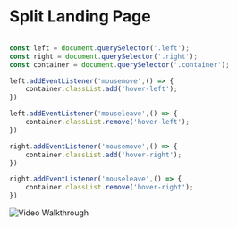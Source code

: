 # Split Landing Page

```javascript

const left = document.querySelector('.left');
const right = document.querySelector('.right');
const container = document.querySelector('.container');

left.addEventListener('mousemove',() => {
    container.classList.add('hover-left');
})

left.addEventListener('mouseleave',() => {
    container.classList.remove('hover-left');
})

right.addEventListener('mousemove',() => {
    container.classList.add('hover-right');
})

right.addEventListener('mouseleave',() => {
    container.classList.remove('hover-right');
})

```

          
<img src='https://github.com/MityaKimchanskii/HTML_CSS_JavaScript/blob/main/7-split-landing-page/7.gif' title='Video Walkthrough' width='' alt='Video Walkthrough' />


 
    


